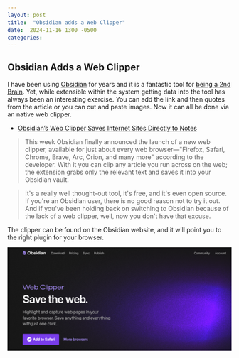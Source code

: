 ```yaml
---
layout: post
title:  "Obsidian adds a Web Clipper"
date:  2024-11-16 1300 -0500
categories: 
---
```

## Obsidian Adds a Web Clipper

I have been using [Obsidian](https://obsidian.md) for years and it is a fantastic tool for [being a 2nd Brain](https://aliabdaal.com/newsletter/how-to-build-a-second-brain/). Yet, while extensible within the system getting data into the tool has always been an interesting exercise. You can add the link and then quotes from the article or you can cut and paste images. Now it can all be done via an native web clipper.


- [Obsidian’s Web Clipper Saves Internet Sites Directly to Notes](https://lifehacker.com/tech/obisidian-finally-has-a-web-clipper)

> This week Obsidian finally announced the launch of a new web clipper, available for just about every web browser—"Firefox, Safari, Chrome, Brave, Arc, Orion, and many more" according to the developer. With it you can clip any article you run across on the web; the extension grabs only the relevant text and saves it into your Obsidian vault.

> It's a really well thought-out tool, it's free, and it's even open source. If you're an Obsidian user, there is no good reason not to try it out. And if you've been holding back on switching to Obsidian because of the lack of a web clipper, well, now you don't have that excuse.


The clipper can be found on the Obsidian website, and it will point you to the right plugin for your browser.

![Image of the Obsidian webclipper page](/img/obsidian_webclipper.png)
